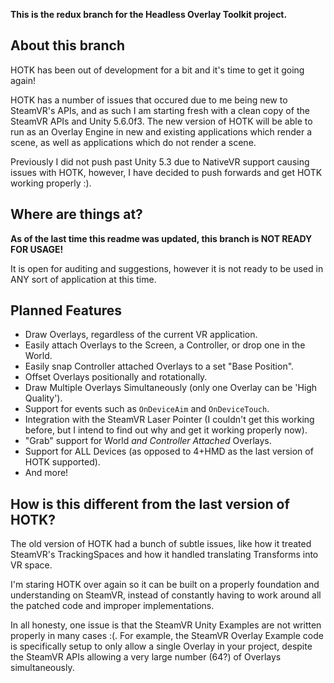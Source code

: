 **This is the redux branch for the Headless Overlay Toolkit project.**

## About this branch

HOTK has been out of development for a bit and it's time to get it going again!

HOTK has a number of issues that occured due to me being new to SteamVR's APIs, and as such I am starting fresh with a clean copy of the SteamVR APIs and Unity 5.6.0f3. The new version of HOTK will be able to run as an Overlay Engine in new and existing applications which render a scene, as well as applications which do not render a scene.

Previously I did not push past Unity 5.3 due to NativeVR support causing issues with HOTK, however, I have decided to push forwards and get HOTK working properly :).

## Where are things at?

**As of the last time this readme was updated, this branch is NOT READY FOR USAGE!**

It is open for auditing and suggestions, however it is not ready to be used in ANY sort of application at this time.

## Planned Features

- Draw Overlays, regardless of the current VR application.
- Easily attach Overlays to the Screen, a Controller, or drop one in the World.
- Easily snap Controller attached Overlays to a set "Base Position".
- Offset Overlays positionally and rotationally.
- Draw Multiple Overlays Simultaneously (only one Overlay can be 'High Quality').
- Support for events such as `OnDeviceAim` and `OnDeviceTouch`.
- Integration with the SteamVR Laser Pointer (I couldn't get this working before, but I intend to find out why and get it working properly now).
- "Grab" support for World _and Controller Attached_ Overlays.
- Support for ALL Devices (as opposed to 4+HMD as the last version of HOTK supported).
- And more!

## How is this different from the last version of HOTK?

The old version of HOTK had a bunch of subtle issues, like how it treated SteamVR's TrackingSpaces and how it handled translating Transforms into VR space.

I'm staring HOTK over again so it can be built on a properly foundation and understanding on SteamVR, instead of constantly having to work around all the patched code and improper implementations.

In all honesty, one issue is that the SteamVR Unity Examples are not written properly in many cases :(. For example, the SteamVR Overlay Example code is specifically setup to only allow a single Overlay in your project, despite the SteamVR APIs allowing a very large number (64?) of Overlays simultaneously.

